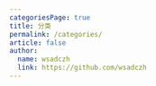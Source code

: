 ```yaml
---
categoriesPage: true
title: 分类
permalink: /categories/
article: false
author: 
  name: wsadczh
  link: https://github.com/wsadczh
---
```

